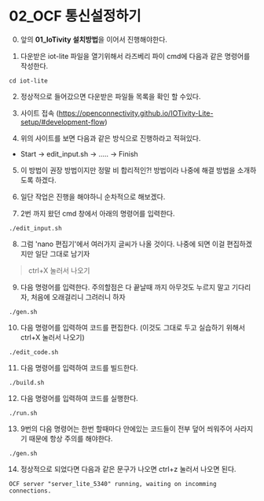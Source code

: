 # 02_OCF 통신설정하기

0. 앞의 **01_IoTivity 설치방법**을 이어서 진행해야한다.

1. 다운받은 iot-lite 파일을 열기위해서 라즈베리 파이 cmd에 다음과 같은 명령어를 작성한다.
```
cd iot-lite
```

2. 정상적으로 들어갔으면 다운받은 파일들 목록을 확인 할 수있다.

3. 사이트 접속 (https://openconnectivity.github.io/IOTivity-Lite-setup/#development-flow)

4. 위의 사이트를 보면 다음과 같은 방식으로 진행하라고 적혀있다.
- Start -> edit_input.sh -> ..... -> Finish

5. 이 방법이 권장 방법이지만 정말 비 합리적인?! 방법이라 나중에 해결 방법을 소개하도록 하겠다.

6. 일단 작업은 진행을 해야하니 순차적으로 해보겠다.

7. 2번 까지 왔던 cmd 창에서 아래의 명령어를 입력한다.
```
./edit_input.sh
```

8. 그럼 'nano 편집기'에서 여러가지 글씨가 나올 것이다. 나중에 되면 이걸 편집하겠지만 일단 그대로 남기자 
> ctrl+X 눌러서 나오기

9. 다음 명령어를 입력한다. 주의할점은 다 끝날때 까지 아무것도 누르지 말고 기다리자, 처음에 오래걸리니 그려러니 하자
```
./gen.sh
```

10. 다음 명령어를 입력하여 코드를 편집한다. (이것도 그대로 두고 실습하기 위해서 ctrl+X 눌러서 나오기)
```
./edit_code.sh
```

11. 다음 명령어를 입력하여 코드를 빌드한다.
```
./build.sh
```

12. 다음 명령어를 입력하여 코드를 실행한다.
```
./run.sh
```

13. 9번의 다음 명령어는 한번 할때마다 안에있는 코드들이 전부 덮어 씌워주어 사라지기 때문에 항상 주의를 해야한다.
```
./gen.sh
```

14. 정상적으로 되었다면 다음과 같은 문구가 나오면 ctrl+z 눌러서 나오면 된다.
```
OCF server "server_lite_5340" running, waiting on incomming connections.
```
